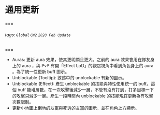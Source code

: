 # 通用更新
===
###### tags: `Global` `GW2` `2020 Feb Update`
===
* Auras: 更新 aura 效果，使其更明顯且更大。之前的 aura 效果會用在隊友身上的 aura ，與 PvP 有開「Effect LoD」的觀眾視角中看到角色身上的 aura 。為了統一性更新 buff 圖示。
* Unblockable (Tooltip): 敘述中的 unblockable 有新的圖示。
* Unblockable (Effect): 產生 unblockable 的技能與特性使用統一的 buff。這個 buff 能堆層數，在一次攻擊後減少一層，不管有沒有打到，打多目標一下的攻擊只減少一層。產生一段時間內 unblockable 的技能現在更新為有攻擊次數限制。
* 更新小地圖上倒地的友軍與死透的友軍的圖示，並在角色上方顯示。

